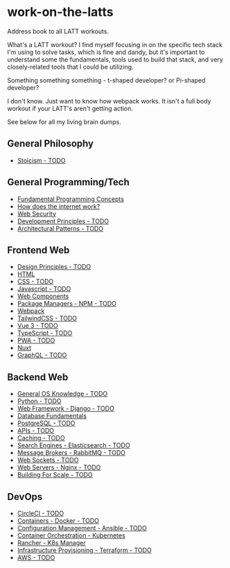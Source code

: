 # work-on-the-latts

Address book to all LATT workouts.

What's a LATT workout? I find myself focusing in on the specific tech stack I'm using to solve tasks, which is fine and dandy, but it's important to understand some the fundamentals, tools used to build that stack, and very closely-related tools that I could be utilizing.

Something something something - t-shaped developer? or Pi-shaped developer?

I don't know. Just want to know how webpack works. It isn't a full body workout if your LATT's aren't getting action.

See below for all my living brain dumps.

## General Philosophy

- [Stoicism - TODO](https://github.com/ahackit/LATT-Stoicism)

## General Programming/Tech

- [Fundamental Programming Concepts](https://github.com/ahackit/LATT-FundamentalProgramming)
- [How does the internet work?](https://github.com/ahackit/LATT-HowDoesInternetWork)
- [Web Security](https://github.com/ahackit/LATT-WebSecurity)
- [Development Principles - TODO](https://github.com/ahackit/LATT-DevelopmentPrinciples)
- [Architectural Patterns - TODO](https://github.com/ahackit/LATT-ArchitecturalPatterns)

## Frontend Web

- [Design Principles - TODO](https://github.com/ahackit/LATT-DesignPrinciples)
- [HTML](https://github.com/ahackit/LATT-HTML)
- [CSS - TODO](https://github.com/ahackit/LATT-CSS)
- [Javascript - TODO](https://github.com/ahackit/LATT-Javascript)
- [Web Components](https://github.com/ahackit/LATT-WebComponents)
- [Package Managers - NPM - TODO](https://github.com/ahackit/LATT-PackageManagers)
- [Webpack](https://github.com/ahackit/LATT-Webpack)
- [TailwindCSS - TODO](https://github.com/ahackit/LATT-TailwindCSS)
- [Vue 3 - TODO](https://github.com/ahackit/LATT-Vue3)
- [TypeScript - TODO](https://github.com/ahackit/LATT-TypeScript)
- [PWA - TODO](https://github.com/ahackit/LATT-PWA)
- [Nuxt](https://github.com/ahackit/LATT-Nuxt)
- [GraphQL - TODO](https://github.com/ahackit/LATT-GraphQL)

## Backend Web

- [General OS Knowledge - TODO](https://github.com/ahackit/LATT-OSKnowledge)
- [Python - TODO](https://github.com/ahackit/LATT-Python)
- [Web Framework - Django - TODO](https://github.com/ahackit/LATT-Django)
- [Database Fundamentals](https://github.com/ahackit/LATT-FundamentalDatabasing)
- [PostgreSQL - TODO](https://github.com/ahackit/PostgreSQL)
- [APIs - TODO](https://github.com/ahackit/LATT-APIs)
- [Caching - TODO](https://github.com/ahackit/LATT-Caching)
- [Search Engines - Elasticsearch - TODO](https://github.com/ahackit/LATT-SearchEngines)
- [Message Brokers - RabbitMQ - TODO](https://github.com/ahackit/LATT-MessageBrokers)
- [Web Sockets - TODO](https://github.com/ahackit/LATT-WebSockets)
- [Web Servers - Nginx - TODO](https://github.com/ahackit/LATT-WebServers)
- [Building For Scale - TODO](https://github.com/ahackit/LATT-BuildingForScale)

## DevOps

- [CircleCI - TODO](https://github.com/ahackit/LATT-CircleCI)
- [Containers - Docker - TODO](https://github.com/ahackit/LATT-Containers)
- [Configuration Management - Ansible - TODO](https://github.com/ahackit/LATT-Ansible)
- [Container Orchestration - Kubernetes](https://github.com/ahackit/LATT-K8)
- [Rancher - K8s Manager](https://github.com/ahackit/LATT-Rancher)
- [Infrastructure Provisioning - Terraform - TODO](https://github.com/ahackit/LATT-Terraform)
- [AWS - TODO](https://github.com/ahackit/LATT-AWS)
